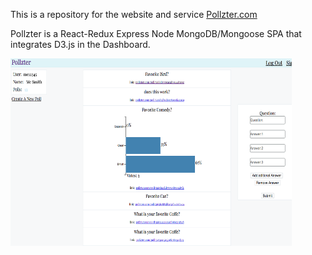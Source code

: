 This is a repository for the website and service [Pollzter.com](http://www.pollzter.com)

Pollzter is a React-Redux Express Node MongoDB/Mongoose SPA that integrates D3.js in the Dashboard.


 <img width='450' height='300' src='https://raw.githubusercontent.com/nharrisanalyst/Pollzter_MERN/master/Pollzter_ScreenShot.png'/>

